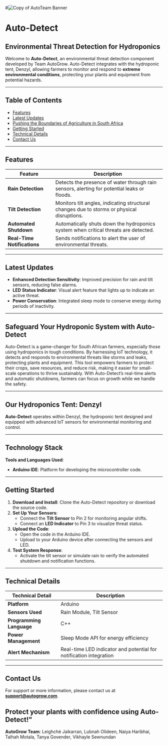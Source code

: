 #![Copy of AutoTeam Banner](https://github.com/user-attachments/assets/f18b8f13-19f4-4df1-97fc-d44bbd7f59db)
# Auto-Detect 
## Environmental Threat Detection for Hydroponics
Welcome to **Auto-Detect**, an environmental threat detection component developed by Team AutoGrow. Auto-Detect integrates with the hydroponic tent, Denzyl, allowing farmers to monitor and respond to **extreme environmental conditions**, protecting your plants and equipment from potential hazards.


---

## Table of Contents
- [Features](#features)
- [Latest Updates](#latest-updates)
- [Pushing the Boundaries of Agriculture in South Africa](#pushing-the-boundaries-of-agriculture-in-south-africa)
- [Getting Started](#getting-started)
- [Technical Details](#technical-details)
- [Contact Us](#contact-us)

---

## Features

| Feature                | Description                                                                                 |
|------------------------|---------------------------------------------------------------------------------------------|
| **Rain Detection**     | Detects the presence of water through rain sensors, alerting for potential leaks or floods. |
| **Tilt Detection**     | Monitors tilt angles, indicating structural changes due to storms or physical disruptions.   |
| **Automated Shutdown** | Automatically shuts down the hydroponics system when critical threats are detected.         |
| **Real-Time Notifications** | Sends notifications to alert the user of environmental threats.                      |

---

## Latest Updates

- **Enhanced Detection Sensitivity**: Improved precision for rain and tilt sensors, reducing false alarms.
- **LED Status Indicator**: Visual alert feature that lights up to indicate an active threat.
- **Power Conservation**: Integrated sleep mode to conserve energy during periods of inactivity.

---

## Safeguard Your Hydroponic System with Auto-Detect
Auto-Detect is a game-changer for South African farmers, especially those using hydroponics in tough conditions. By harnessing IoT technology, it detects and responds to environmental threats like storms and leaks, protecting plants and equipment. This tool empowers farmers to protect their crops, save resources, and reduce risk, making it easier for small-scale operations to thrive sustainably. With Auto-Detect’s real-time alerts and automatic shutdowns, farmers can focus on growth while we handle the safety.

---

## Our Hydroponics Tent: Denzyl

**Auto-Detect** operates within Denzyl, the hydroponic tent designed and equipped with advanced IoT sensors for environmental monitoring and control.

---

## Technology Stack

**Tools and Languages Used**:
- **Arduino IDE**: Platform for developing the microcontroller code.

---

## Getting Started

1. **Download and Install**: Clone the Auto-Detect repository or download the source code.
2. **Set Up Your Sensors**:
   - Connect the **Tilt Sensor** to Pin 2 for monitoring angular shifts.
   - Connect an **LED Indicator** to Pin 3 to visualize threat status.
3. **Upload the Code**:
   - Open the code in the Arduino IDE.
   - Upload to your Arduino device after connecting the sensors and LED.
4. **Test System Response**:
   - Activate the tilt sensor or simulate rain to verify the automated shutdown and notification functions.

---

## Technical Details

| Technical Detail       | Description                                             |
|------------------------|---------------------------------------------------------|
| **Platform**           | Arduino                                                 |
| **Sensors Used**       | Rain Module, Tilt Sensor                                |
| **Programming Language** | C++                                                    |
| **Power Management**   | Sleep Mode API for energy efficiency                    |
| **Alert Mechanism**    | Real-time LED indicator and potential for notification integration |

---

## Contact Us

For support or more information, please contact us at **support@autogrow.com**.

Protect your plants with confidence using Auto-Detect!"
---

**AutoGrow Team**: Leighché Jaikarran, Lubnah Olideen, Naiya Haribhai, Talhah Motala, Tanya Govender, Vikhayle Sewnundan
